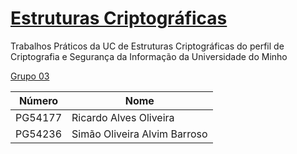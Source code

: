 # [Estruturas Criptográficas](https://paper.dropbox.com/doc/Estruturas-Criptograficas-2023-2024-SUMARIO-UoGN1qanDMVYkNV8D5avY)
Trabalhos Práticos da UC de Estruturas Criptográficas do perfil de Criptografia e Segurança da Informação da Universidade do Minho

[Grupo 03](https://paper.dropbox.com/doc/Estruturas-Criptograficas-2023-2024-Trabalhos-Praticos-8WcsdZARGLv0nXS9KasmK)

| Número | Nome| 
|----------|----------|
| PG54177 | Ricardo Alves Oliveira | 
| PG54236 | Simão Oliveira Alvim Barroso| 

